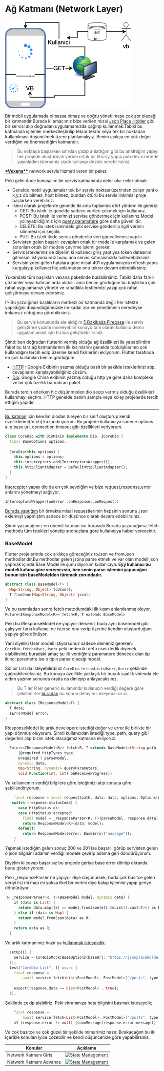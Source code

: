 # Ağ Katmanı (Network Layer)

![networks](../../image/drawio/folders-network.png)

Bir mobil uygulamada olmazsa olmaz ve doğru yönetilmese çok zor olacağı bir katmandır.Burada ki amacımız bize verilen misal [Json Place Holder](https://jsonplaceholder.typicode.com/) gibi bir servisi alıp doğrudan uygulamamızda çağırıp kullanmak.Tabiki bu katmanda işlemler merkezileştirilip tekrar tekrar veya tek bir noktadan kullanılması düşünülmek üzere planlamalıyız. Benim açıkça en çok değer verdiğim ve önemsediğim katmandır.

> Bu noktaya başlarken sıfırdan yazıp anlattığım gibi bu analttığım yapıyı her projede oluşturmak yerine ortak bir library yapıp pub.dev üzerinde yayınladım isterseniz sizde kullanıp destek verebilirsiniz.

[**\*Vexana\*\***](https://pub.dev/packages/vexana) network servis hizmeti veren bir paket.

Peki gelin önce konuşalım bir servis katmanında neler olur neler olmalı:

- Genelde mobil uygulamalar tek bir servis noktası üzerinden çalışır yani o x,y,z db bilmez, host bilmez, bundan ötürü bu servis linkimizi proje başlarken verebiliriz.
- İkinci olarak projelerde genelde iki ama toplamda dört yöntem ile gideriz:
  - GET: Bu istek ile genelde sadece verileri çekmek için kullanırız.
  - POST: Bu istek ile verimizi servise göndermek için kullanırız.Model yollayabildiğimiz için [query paramatere](https://en.wikipedia.org/wiki/Query_string) göre daha güvenlidir.
  - DELETE: Bu istek ismindeki gibi servise gönderilip ilgili verinin silinmesi için seçiilir.
  - PUT: Bu istek ilede servis gönderilip veri güncellemesi yapılır.
- Servisten gelen başarılı cevapları ortak bir modelle karşılamak ve gelen sorunları ortak bir modele çevirme işlemi gerekir.
- Servis istekleriniz de diyelim ki kullanıcı giriş yaptıysa token datasının gitmesini istiyorsunuz bunu ana servis katmanınızda halledebilirsiniz.
- Servisinizden gelen hatalara göre misal 401 uygulamınızda refresh yapısı kurgulayıp kullanıcı hiç anlamadan onu tekrar devam ettirebilirsiniz.

Yukarıdaki tüm başlıkları vexana paketinde bulabilirsiniz. Tabiki daha farklı çözümler veya katmanlarda olabilir ama benim gördüğüm bu başlıklara çok rahat uygulamanızı yönetir ve rahatlıkla testlerinizi yazıp çok rahat geliştirmeye devam edersiniz.

!> Bu yazdığımız başlıkların merkezi bir katmanda değil her istekte yapıldığını düşündüğümüzde ne kadar zor ve yönetiminin neredeyse imkansız olduğunu görebilirsiniz.

> Bu servis konusunda ele aldığım [5 Dakikada Firebase](https://medium.com/hardwareandro/5-minutes-firebase-rest-service-c990c1f70031) ile servis geliştimre yazımı inceleyebilir konuyu tam olarak kullanıp demo uygulamlarınız için hızlıca geliştirebilirsiniz.

Şimdi ben doğrudan flutterin vermiş olduğu ağ özellikleri ile yapabilirdim fakat bu tarz ağ katmanlarının ilk kısımlarını genelde topluluklarının çok kullandığını tercih edip üzerine kendi fikirlerimi ekliyorum. Flutter tarafında en çok kullanılan benim gördüğüm:

- [HTTP](https://pub.dev/packages/http) : Google Ekibinin yazmış olduğu basit bir şekilde isteklerinizi atıp, cevaplarını karşılayabildiğiniz çözüm.
- [Dio](https://pub.dev/packages/dio): Google China ekibinin yazmış olduğu http ye göre daha kompleks ve bir çok özellik barındıran paket.

Burada tercih ederken hiç düşünmeden dio seçip vermiş olduğu özellikleri kullanmayı seçtim. HTTP genelde benim sample veya kolay projelerde tercih ettiğim yapıdır.

---

[Bu katman](https://github.com/VB10/flutter-architecture-template/blob/master/lib/core/init/network/core_dio.dart) için kendim diodan türeyen bir sınıf oluşturup kendi özelliklerimi(fetch) kazandırıyorum. Bu projede kullanıcıya sadece options alıp base url, connection timeout gibi özellikleri veriyorum.

```dart
class CoreDio with DioMixin implements Dio, ICoreDio {
  final BaseOptions options;

  CoreDio(this.options) {
    this.options = options;
    this.interceptors.add(InterceptorsWrapper());
    this.httpClientAdapter = DefaultHttpClientAdapter();
  }
}
```

[Interceptor](https://docs.microsoft.com/en-us/dotnet/framework/data/wcf/interceptors-wcf-data-services) yapısı dio da en çok sevdiğim ve bize request,response,error anlarını yönetmeyi sağlıyor.

```dart
InterceptorsWrapper(onError:,onResponse:,onRequest:)
```

[Burada yaptığım](https://github.com/VB10/WhatsApp-Chat) bir örnekte misal requestlerimin hepsinin sonuna .json eklemeyi yapmıştım sadece bir düşünce olarak devam edebilirsiniz.

Şimdi yazacağımız en önemli katman ise burasıdır.Burada yazacağımız fetch methodu tüm istekleri yönetip snonuçlara göre kullanıcıya haber verecektir.

### BaseModel

Flutter projelerinde çok sıklıkça göreceğiniz toJson ve fromJson methodlarıdır.Bu methodlar gelen jsonu parse etmek ve var olan modeli json yapmak içindir.Base Model ile şunu diyorum kullanıcıya:
**Eyy kullanıcı bu modeli kafana göre veremezsin, ben senin parse işlemini yapacağım bunun için baseModelden türemek zorundadır.**

```dart
abstract class BaseModel<T> {
  Map<String, Object> toJson();
  T fromJson(Map<String, Object> json);
}
```

Ve bu tanımladan sonra fetch metodumdaki ilk kısım anlamlanmış oluyor.
`Future<IResponseModel<R>> fetch<R, T extends BaseModel>`

Peki bu IResponseModel ne yapıyor derseniz buda aynı basemodel gibi çalışıyor farkı kullanıcı ne isterse onu verip üzerine kendim oluşturduğum yapıya göre dönüyor.

Yani diyeliki User modeli istiyorsunuz sadece demeniz gereken:
`CoreDio.fetch<User,User>` peki neden iki defa user dedik diyecek olabilirsiniz buradaki amaç şu ilk verdiğiniz paramatere dönecek olan tip ikinci parametre ise o tipin parse olacağı model.

Siz bir List<User> da isteyebilirdiniz `CoreDio.fetch<List<User>,User>` şeklinde çağırabileceksiniz. Bu konuyu özellikle yaklaşık bir buçuk saatlik videoda ele aldım yazının sonunda orada da dinleyip anlayacaksınız.

> Bu T ler R ler generic kullanımdır kullanıcın verdiği değere göre şekillenirler [buradan](https://docs.microsoft.com/en-us/dotnet/csharp/programming-guide/generics/generic-type-parameters) bu konun detayını incleyebilirsiniz.

```dart
abstract class IResponseModel<T> {
  T data;
  IErrorModel error;
}
```

IResponseModel ile artık developere istediği değer ve error ile birlikte bir yapı dönmüş oluyorum. Şimdi kullancıdan istediği type, path, query gibi değerleri alıp bizim istek atacağımız katmana ekliyoruz.

```dart
  Future<IResponseModel<R>> fetch<R, T extends BaseModel>(String path,
      {@required HttpTypes type,
      @required T parseModel,
      dynamic data,
      Map<String, dynamic> queryParameters,
      void Function(int, int) onReceiveProgress})
```

Ve kullanıcının verdiği bilgilere göre isteğimizi atıp sonuca göre şekillendiriyorum.

```dart
    final response = await request(path, data: data, options: Options(method: type.rawValue));
   switch (response.statusCode) {
      case HttpStatus.ok:
      case HttpStatus.accepted:
        final model = _responseParser<R, T>(parseModel, response.data);
        return ResponseModel<R>(data: model);
      default:
        return ResponseModel(error: BaseError("message"));
    }
```

Yapmak istediğim gelen sonuç 200 ve 201 ise başarılı görüp servisten gelen o json bilgisini adamın verdiği modele çevirip adama geri döndürüyorum.

Diyelim ki cevap başarısız bu projede geriye base error dönüp ekranda bunu gösteriyorum.

Peki \_responseParser ne yapıyor diye düşünürsek; buda çok basitce gelen veriyi list mi map mi yoksa ilkel bir verimi diye bakıp işlemini yapıp geriye döndürüyor.

```dart
 R _responseParser<R, T>(BaseModel model, dynamic data) {
    if (data is List) {
      return data.map((e) => model.fromJson(e)).toList().cast<T>() as R;
    } else if (data is Map) {
      return model.fromJson(data) as R;
    }
    return data as R;
  }
```

Ve artık katmanımız hazır ya k[ullanmak isteseydik](https://github.com/VB10/flutter-architecture-template/blob/master/test/core/network/core_dio_test.dart):

```dart
  setUp(() {
    service = CoreDioMock(BaseOptions(baseUrl: "https://jsonplaceholder.typicode.com"));
  });
  test("CoreDio List", () async {
    final response =
        await service.fetch<List<PostModel>, PostModel>("/posts", type: HttpTypes.GET, parseModel: PostModel());

    expect(response.data == List<PostModel> , true);
  });
```

Şeklinde çekip alabiliriz. Peki ekranımıza hata bilgisini basmak isteseydik;

```dart
    final response =
        await service.fetch<List<PostModel>, PostModel>("/posts", type: HttpTypes.GET, parseModel: PostModel());
    if (response.error != null) {showMessage(response.error.message)}
```

Ve çok basitçe ve çok güzel bir şekilde mimarimiz hazır. Bırakacağım bu iki içerikle konuları iyice çözebilir ve kendi düşüncenize göre yapabilirsiniz.

| Konular                 | Açıklama                                                                                                                                                          |
| ----------------------- | ----------------------------------------------------------------------------------------------------------------------------------------------------------------- |
| Network Katmanı Giriş   | [![State Management](https://img.youtube.com/vi/Nf0PhgbuNRw/0.jpg)](https://www.youtube.com/watch?v=Nf0PhgbuNRw&list=PL1k5oWAuBhgV_XnhMSyu2YLZMZNGuD0Cv&index=7)  |
| Network Katmanı Advance | [![State Management](https://img.youtube.com/vi/SuCvQyZe054/0.jpg)](https://www.youtube.com/watch?v=SuCvQyZe054&list=PL1k5oWAuBhgV_XnhMSyu2YLZMZNGuD0Cv&index=10) |

